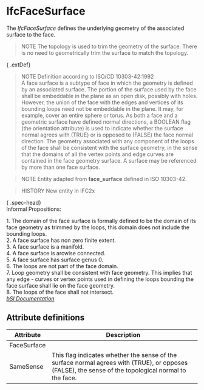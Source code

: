 IfcFaceSurface
==============
The _IfcFaceSurface_ defines the underlying geometry of the associated surface
to the face.  
  
> NOTE  The topology is used to trim the geometry of the surface. There is no
> need to geometrically trim the surface to match the topology.  
  
  
  
{ .extDef}  
> NOTE  Definition according to ISO/CD 10303-42:1992  
> A face surface is a subtype of face in which the geometry is defined by an
> associated surface. The portion of the surface used by the face shall be
> embeddable in the plane as an open disk, possibly with holes. However, the
> union of the face with the edges and vertices of its bounding loops need not
> be embeddable in the plane. It may, for example, cover an entire sphere or
> torus. As both a face and a geometric surface have defined normal
> directions, a BOOLEAN flag (the orientation attribute) is used to indicate
> whether the surface normal agrees with (TRUE) or is opposed to (FALSE) the
> face normal direction. The geometry associated with any component of the
> loops of the face shall be consistent with the surface geometry, in the
> sense that the domains of all the vertex points and edge curves are
> contained in the face geometry surface. A surface may be referenced by more
> than one face surface.  
  
> NOTE  Entity adapted from **face_surface** defined in ISO 10303-42.  
  
> HISTORY  New entity in IFC2x  
  
{ .spec-head}  
Informal Propositions:  
  
1\. The domain of the face surface is formally defined to be the domain of its
face geometry as trimmed by the loops, this domain does not include the
bounding loops.  
2\. A face surface has non zero finite extent.  
3\. A face surface is a manifold.  
4\. A face surface is arcwise connected.  
5\. A face surface has surface genus 0.  
6\. The loops are not part of the face domain.  
7\. Loop geometry shall be consistent with face geometry. This implies that
any edge - curves or vertex points used in defining the loops bounding the
face surface shall lie on the face geometry.  
8\. The loops of the face shall not intersect.  
[ _bSI
Documentation_](https://standards.buildingsmart.org/IFC/DEV/IFC4_2/FINAL/HTML/schema/ifctopologyresource/lexical/ifcfacesurface.htm)


Attribute definitions
---------------------
| Attribute   | Description                                                                                                                                          |
|-------------|------------------------------------------------------------------------------------------------------------------------------------------------------|
| FaceSurface |                                                                                                                                                      |
| SameSense   | This flag indicates whether the sense of the surface normal agrees with (TRUE), or opposes (FALSE), the sense of the topological normal to the face. |

